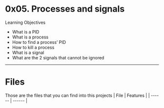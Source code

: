 # 0x05. Processes and signals
Learning Objectives
- What is a PID
- What is a process
- How to find a process’ PID
- How to kill a process
- What is a signal
- What are the 2 signals that cannot be ignored
---
# Files
Those are the files that you can find into this projects
| File | Features |
| ------ | ------ |